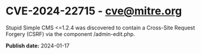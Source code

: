 # CVE-2024-22715 - cve@mitre.org

Stupid Simple CMS <=1.2.4 was discovered to contain a Cross-Site Request Forgery (CSRF) via the component /admin-edit.php.

**Publish date:** 2024-01-17
